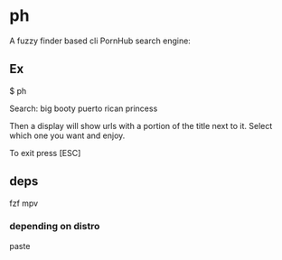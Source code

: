# ph
A fuzzy finder based cli PornHub search engine:
## Ex
$ ph

Search: big booty puerto rican princess

Then a display will show urls with a portion of the title next to it. Select which one you want and enjoy.

To exit press [ESC]
## deps
fzf mpv
### depending on distro
paste
